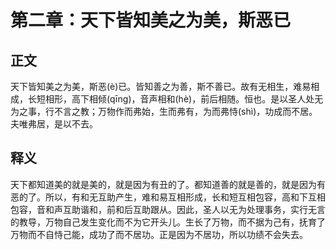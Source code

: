# 第二章：天下皆知美之为美，斯恶已

## 正文
天下皆知美之为美，斯恶(è)已。皆知善之为善，斯不善已。故有无相生，难易相成，长短相形，高下相倾(qīng)，音声相和(hè)，前后相随。恒也。是以圣人处无为之事，行不言之教；万物作而弗始，生而弗有，为而弗恃(shì)，功成而不居。夫唯弗居，是以不去。

## 释义
天下都知道美的就是美的，就是因为有丑的了。都知道善的就是善的，就是因为有恶的了。所以，有和无互助产生，难和易互相形成，长和短互相包容，高和下互相包容，音和声互助谐和，前和后互助跟从。因此，圣人以无为处理事务，实行无言的教导，万物自己发生变化而不为它开头儿。生长了万物，而不据为己有，抚育了万物而不自恃己能，成功了而不居功。正是因为不居功，所以功绩不会失去。